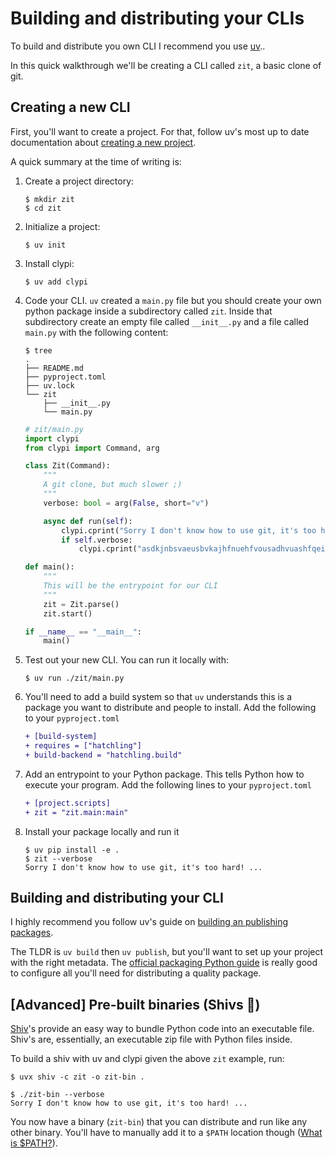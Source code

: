 # Building and distributing your CLIs

To build and distribute you own CLI I recommend you use [uv](https://docs.astral.sh/uv/)..

In this quick walkthrough we'll be creating a CLI called `zit`, a basic clone of git.


## Creating a new CLI

First, you'll want to create a project. For that, follow uv's most up to date documentation
about [creating a new project](https://docs.astral.sh/uv/guides/projects/#project-structure).

A quick summary at the time of writing is:

1. Create a project directory:

    <!-- termynal -->
    ```
    $ mkdir zit
    $ cd zit
    ```

2. Initialize a project:

    <!-- termynal -->
    ```
    $ uv init
    ```
3. Install clypi:

    <!-- termynal -->
    ```
    $ uv add clypi
    ```

4. Code your CLI. `uv` created a `main.py` file but you should create your own python package inside a subdirectory called `zit`. Inside that subdirectory create an empty file called `__init__.py` and a file called `main.py` with the following content:

    <!-- termynal -->
    ```
    $ tree
    .
    ├── README.md
    ├── pyproject.toml
    ├── uv.lock
    └── zit
        ├── __init__.py
        └── main.py
    ```

    ```python
    # zit/main.py
    import clypi
    from clypi import Command, arg

    class Zit(Command):
        """
        A git clone, but much slower ;)
        """
        verbose: bool = arg(False, short="v")

        async def run(self):
            clypi.cprint("Sorry I don't know how to use git, it's too hard!", fg="yellow")
            if self.verbose:
                clypi.cprint("asdkjnbsvaeusbvkajhfnuehfvousadhvuashfqei" * 100)

    def main():
        """
        This will be the entrypoint for our CLI
        """
        zit = Zit.parse()
        zit.start()

    if __name__ == "__main__":
        main()
    ```

5. Test out your new CLI. You can run it locally with:

    <!-- termynal -->
    ```
    $ uv run ./zit/main.py
    ```

6. You'll need to add a build system so that `uv` understands this is a package you want to distribute and people to install. Add the following to your `pyproject.toml`

    ```diff
    + [build-system]
    + requires = ["hatchling"]
    + build-backend = "hatchling.build"
    ```

7. Add an entrypoint to your Python package. This tells Python how to execute your program. Add the following lines to your `pyproject.toml`

    ```diff
    + [project.scripts]
    + zit = "zit.main:main"
    ```

8. Install your package locally and run it

    <!-- termynal -->
   ```
   $ uv pip install -e .
   $ zit --verbose
   Sorry I don't know how to use git, it's too hard! ...
   ```

## Building and distributing your CLI

I highly recommend you follow uv's guide on [building an publishing packages](https://docs.astral.sh/uv/guides/package/#publishing-your-package).

The TLDR is `uv build` then `uv publish`, but you'll want to set up your project with the right metadata. The [official packaging Python guide](https://packaging.python.org/en/latest/tutorials/packaging-projects/) is really good to configure all you'll need for distributing a quality package.


## [Advanced] Pre-built binaries (Shivs 🔪)

[Shiv](https://shiv.readthedocs.io/en/latest/)'s provide an easy way to bundle Python code into an executable file. Shiv's are, essentially, an executable zip file with Python files inside.

To build a shiv with uv and clypi given the above `zit` example, run:

<!-- termynal -->
```
$ uvx shiv -c zit -o zit-bin .

$ ./zit-bin --verbose
Sorry I don't know how to use git, it's too hard! ...
```

You now have a binary (`zit-bin`) that you can distribute and run like any other binary. You'll have to manually add it to a `$PATH` location though ([What is $PATH?](https://askubuntu.com/a/551993)).
